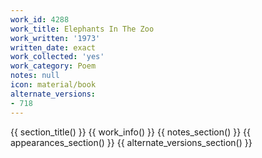 ```yaml
---
work_id: 4288
work_title: Elephants In The Zoo
work_written: '1973'
written_date: exact
work_collected: 'yes'
work_category: Poem
notes: null
icon: material/book
alternate_versions:
- 718
---
```


{{ section_title() }}
{{ work_info() }}
{{ notes_section() }}
{{ appearances_section() }}
{{ alternate_versions_section() }}